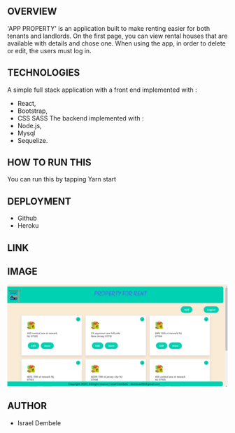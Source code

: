 
## OVERVIEW

'APP PROPERTY' is an application built to make renting easier for both tenants and landlords. On the first page, you can view rental houses that are available with details and chose one. When using the app, in order to delete or edit, the users must log in.


## TECHNOLOGIES 
 A simple full stack application with a front end implemented with :
 - React, 
 - Bootstrap,  
 - CSS SASS 
 The backend implemented with :
 - Node.js, 
 - Mysql  
 - Sequelize.  

 ## HOW TO RUN THIS 
 You can run this by tapping Yarn start  

## DEPLOYMENT   
- Github 
- Heroku 

 ## LINK   

 

## IMAGE
 ![Picture](https://github.com/israel81boot/property-app/blob/master/client/src/images/2020-03-13%20(1).png)


## AUTHOR
- Israel Dembele 

